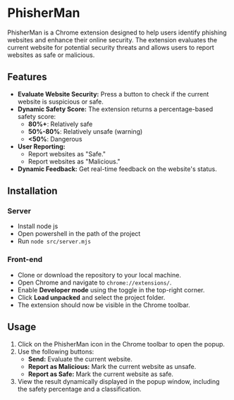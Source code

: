 # PhisherMan

PhisherMan is a Chrome extension designed to help users identify phishing websites and enhance their online security.
 The extension evaluates the current website for potential security threats and allows users to report websites as safe or malicious.

## Features
- **Evaluate Website Security:** Press a button to check if the current website is suspicious or safe.
- **Dynamic Safety Score:** The extension returns a percentage-based safety score:
  - **80%+**: Relatively safe
  - **50%-80%**: Relatively unsafe (warning)
  - **<50%**: Dangerous
- **User Reporting:**
  - Report websites as "Safe."
  - Report websites as "Malicious."
- **Dynamic Feedback:** Get real-time feedback on the website's status.

## Installation
### Server
- Install node js
- Open powershell in the path of the project
- Run `node src/server.mjs`
### Front-end
- Clone or download the repository to your local machine.
- Open Chrome and navigate to `chrome://extensions/`.
- Enable **Developer mode** using the toggle in the top-right corner.
- Click **Load unpacked** and select the project folder.
- The extension should now be visible in the Chrome toolbar.

## Usage
1. Click on the PhisherMan icon in the Chrome toolbar to open the popup.
2. Use the following buttons:
   - **Send:** Evaluate the current website.
   - **Report as Malicious:** Mark the current website as unsafe.
   - **Report as Safe:** Mark the current website as safe.
3. View the result dynamically displayed in the popup window, including the safety percentage and a classification.
